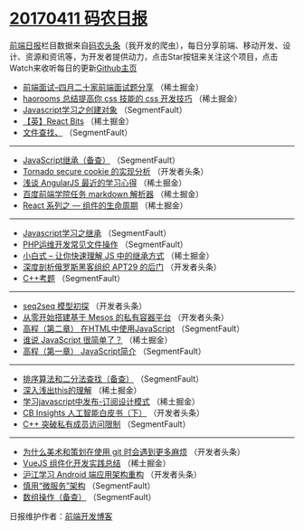 # [20170411 码农日报](https://github.com/kujian/frontendDaily/blob/master/2017/04/11.md)

[前端日报](http://caibaojian.com/c/news)栏目数据来自[码农头条](http://hao.caibaojian.com/)（我开发的爬虫），每日分享前端、移动开发、设计、资源和资讯等，为开发者提供动力，点击Star按钮来关注这个项目，点击Watch来收听每日的更新[Github主页](https://github.com/kujian/frontendDaily)
* [前端面试&#8211;四月二十家前端面试题分享](http://hao.caibaojian.com/34166.html) （稀土掘金）
* [haorooms 总结提高你 css 技能的 css 开发技巧](http://hao.caibaojian.com/34165.html) （稀土掘金）
* [Javascript学习之创建对象](http://hao.caibaojian.com/34196.html) （SegmentFault）
* [【英】React Bits](http://hao.caibaojian.com/34174.html) （稀土掘金）
* [文件查找、](http://hao.caibaojian.com/34197.html) （SegmentFault）

***
* [JavaScript继承（备查）](http://hao.caibaojian.com/34199.html) （SegmentFault）
* [Tornado secure cookie 的实现分析](http://hao.caibaojian.com/34226.html) （开发者头条）
* [浅谈 AngularJS 最近的学习心得](http://hao.caibaojian.com/34173.html) （稀土掘金）
* [百度前端学院任务 markdown 解析器](http://hao.caibaojian.com/34176.html) （稀土掘金）
* [React 系列之 &#8212; 组件的生命周期](http://hao.caibaojian.com/34167.html) （稀土掘金）

***
* [Javascript学习之继承](http://hao.caibaojian.com/34201.html) （SegmentFault）
* [PHP运维开发常见文件操作](http://hao.caibaojian.com/34202.html) （SegmentFault）
* [小白式 &#8211; 让你快速理解 JS 中的继承方式](http://hao.caibaojian.com/34172.html) （稀土掘金）
* [深度剖析俄罗斯黑客组织 APT29 的后门](http://hao.caibaojian.com/34228.html) （开发者头条）
* [C++考题](http://hao.caibaojian.com/34194.html) （SegmentFault）

***
* [seq2seq 模型初探](http://hao.caibaojian.com/34231.html) （开发者头条）
* [从零开始搭建基于 Mesos 的私有容器平台](http://hao.caibaojian.com/34232.html) （开发者头条）
* [高程（第二章） 在HTML中使用JavaScript](http://hao.caibaojian.com/34188.html) （SegmentFault）
* [谁说 JavaScript 很简单了？](http://hao.caibaojian.com/34169.html) （稀土掘金）
* [高程（第一章） JavaScript简介](http://hao.caibaojian.com/34189.html) （SegmentFault）

***
* [排序算法和二分法查找（备查）](http://hao.caibaojian.com/34200.html) （SegmentFault）
* [深入浅出this的理解](http://hao.caibaojian.com/34170.html) （稀土掘金）
* [学习javascript中发布-订阅设计模式](http://hao.caibaojian.com/34171.html) （稀土掘金）
* [CB Insights 人工智能白皮书（下）](http://hao.caibaojian.com/34227.html) （开发者头条）
* [C++ 突破私有成员访问限制](http://hao.caibaojian.com/34193.html) （SegmentFault）

***
* [为什么美术和策划在使用 git 时会遇到更多麻烦](http://hao.caibaojian.com/34218.html) （开发者头条）
* [VueJS 组件化开发实践总结](http://hao.caibaojian.com/34164.html) （稀土掘金）
* [沪江学习 Android 端应用架构重构](http://hao.caibaojian.com/34219.html) （开发者头条）
* [慎用“微服务”架构](http://hao.caibaojian.com/34186.html) （SegmentFault）
* [数组操作（备查）](http://hao.caibaojian.com/34198.html) （SegmentFault）

日报维护作者：[前端开发博客](http://caibaojian.com/) 